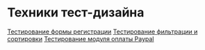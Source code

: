 # Техники тест-дизайна
[Тестирование формы регистрации](https://docs.google.com/spreadsheets/d/11P43CT3nyeL0CrNArEtH2KTA1WhoTEqK1yQfJ6BX1Ec/edit?gid=0#gid=0)
[Тестирование фильтрации и сортировки](https://docs.google.com/spreadsheets/d/1zUQRGxNSE_iuIk5eFdoT5WGGZUeGFpxgdnUrYiIW8IE/edit?gid=1618612150#gid=1618612150)
[Тестирование модуля оплаты Paypal]([https://docs.google.com/spreadsheets/d/1WIKNpAesmwMqnOIoe-tqqFEoUpNhmWpHdeG9DxgeOYw/edit?usp=sharing)

